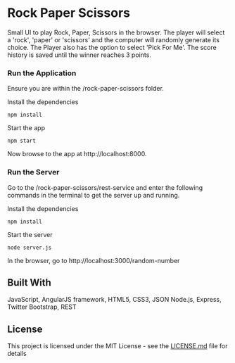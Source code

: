 # Rock Paper Scissors

Small UI to play Rock, Paper, Scissors in the browser. 
The player will select a 'rock', 'paper' or 'scissors' and the computer will randomly generate its choice. 
The Player also has the option to select 'Pick For Me'.
The score history is saved until the winner reaches 3 points.

### Run the Application

Ensure you are within the /rock-paper-scissors folder. 

Install the dependencies
```
npm install
```
Start the app
```
npm start
```

Now browse to the app at http://localhost:8000.

### Run the Server

Go to the /rock-paper-scissors/rest-service and enter the following commands in the terminal to get the server up and running. 

Install the dependencies
```
npm install
```
Start the server
```
node server.js
```
In the browser, go to http://localhost:3000/random-number

## Built With

JavaScript, AngularJS framework,
HTML5, CSS3, JSON
Node.js,
Express,
Twitter Bootstrap,
REST

## License

This project is licensed under the MIT License - see the [LICENSE.md](LICENSE.md) file for details

